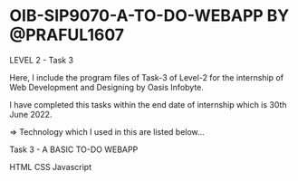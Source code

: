 # OIB-SIP9070-A-TO-DO-WEBAPP BY @PRAFUL1607

LEVEL 2 - Task 3

Here, I include the program files of Task-3 of Level-2 for the internship of Web Development and Designing by Oasis Infobyte.

I have completed this tasks within the end date of internship which is 30th June 2022.

=> Technology which I used in this are listed below...

Task 3 - A BASIC TO-DO WEBAPP

HTML
CSS
Javascript
